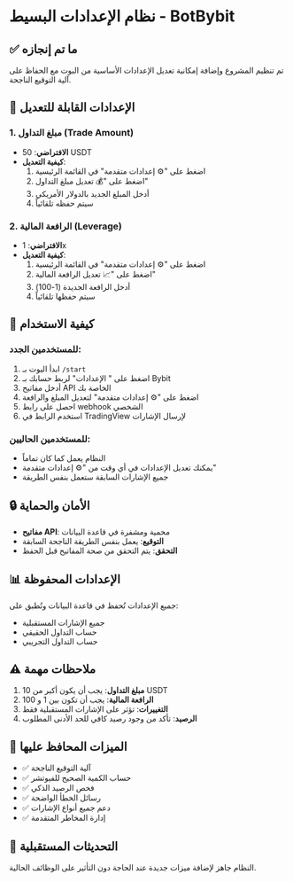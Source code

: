 # نظام الإعدادات البسيط - BotBybit

## ✅ ما تم إنجازه

تم تنظيم المشروع وإضافة إمكانية تعديل الإعدادات الأساسية من البوت مع الحفاظ على آلية التوقيع الناجحة.

## 🔧 الإعدادات القابلة للتعديل

### 1. مبلغ التداول (Trade Amount)
- **الافتراضي**: 50 USDT
- **كيفية التعديل**: 
  1. اضغط على "⚙️ إعدادات متقدمة" في القائمة الرئيسية
  2. اضغط على "💰 تعديل مبلغ التداول"
  3. أدخل المبلغ الجديد بالدولار الأمريكي
  4. سيتم حفظه تلقائياً

### 2. الرافعة المالية (Leverage)
- **الافتراضي**: 1x
- **كيفية التعديل**:
  1. اضغط على "⚙️ إعدادات متقدمة" في القائمة الرئيسية
  2. اضغط على "📈 تعديل الرافعة المالية"
  3. أدخل الرافعة الجديدة (1-100)
  4. سيتم حفظها تلقائياً

## 🚀 كيفية الاستخدام

### للمستخدمين الجدد:
1. ابدأ البوت بـ `/start`
2. اضغط على " الإعدادات" لربط حسابك بـ Bybit
3. أدخل مفاتيح API الخاصة بك
4. اضغط على "⚙️ إعدادات متقدمة" لتعديل المبلغ والرافعة
5. احصل على رابط webhook الشخصي
6. استخدم الرابط في TradingView لإرسال الإشارات

### للمستخدمين الحاليين:
- النظام يعمل كما كان تماماً
- يمكنك تعديل الإعدادات في أي وقت من "⚙️ إعدادات متقدمة"
- جميع الإشارات السابقة ستعمل بنفس الطريقة

## 🔒 الأمان والحماية

- **مفاتيح API**: محمية ومشفرة في قاعدة البيانات
- **التوقيع**: يعمل بنفس الطريقة الناجحة السابقة
- **التحقق**: يتم التحقق من صحة المفاتيح قبل الحفظ

## 📊 الإعدادات المحفوظة

جميع الإعدادات تُحفظ في قاعدة البيانات وتُطبق على:
- جميع الإشارات المستقبلية
- حساب التداول الحقيقي
- حساب التداول التجريبي

## ⚠️ ملاحظات مهمة

1. **مبلغ التداول**: يجب أن يكون أكبر من 10 USDT
2. **الرافعة المالية**: يجب أن تكون بين 1 و 100
3. **التغييرات**: تؤثر على الإشارات المستقبلية فقط
4. **الرصيد**: تأكد من وجود رصيد كافي للحد الأدنى المطلوب

## 🎯 الميزات المحافظ عليها

- ✅ آلية التوقيع الناجحة
- ✅ حساب الكمية الصحيح للفيوتشر
- ✅ فحص الرصيد الذكي
- ✅ رسائل الخطأ الواضحة
- ✅ دعم جميع أنواع الإشارات
- ✅ إدارة المخاطر المتقدمة

## 🔄 التحديثات المستقبلية

النظام جاهز لإضافة ميزات جديدة عند الحاجة دون التأثير على الوظائف الحالية.
